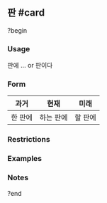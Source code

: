 ## 판 #card
?begin
### Usage
판에 ... or 판이다 
### Form
| 과거   | 현재    | 미래   |
| ---- | ----- | ---- |
| 한 판에 | 하는 판에 | 할 판에 |
### Restrictions
### Examples

### Notes
?end
